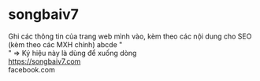 # songbaiv7
Ghi các thông tin của trang web mình vào, kèm theo các nội dung cho SEO (kèm theo các MXH chính)
abcde
"</br>" => Ký hiệu này là dùng để xuống dòng </br>
https://songbaiv7.com </br>
facebook.com
